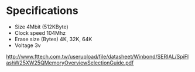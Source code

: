 # Specifications
* Size 4Mbit (512KByte)
* Clock speed 104Mhz
* Erase size (Bytes) 4K, 32K, 64K
* Voltage 3v

http://www.fttech.com.tw/userupload/file/datasheet/Winbond/SERIAL/SpiFlashW25XW25QMemoryOverviewSelectionGuide.pdf